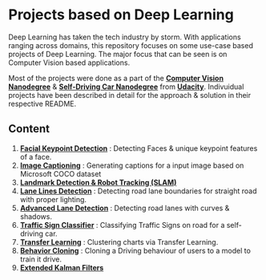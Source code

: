 # Projects based on Deep Learning

Deep Learning has taken the tech industry by storm. With applications ranging across domains, this repository focuses on some use-case based projects of Deep Learning.
The major focus that can be seen is on Computer Vision based applications.

Most of the projects were done as a part of the  [**Computer Vision Nanodegree**](https://www.udacity.com/course/computer-vision-nanodegree--nd891) & [**Self-Driving Car Nanodegree**](https://www.udacity.com/course/self-driving-car-engineer-nanodegree--nd013) from [**Udacity**](https://www.udacity.com/). Indivuidual projects have been described in detail for the approach & solution in their respective README.

## Content

1. [**Facial Keypoint Detection**](https://github.com/amitbcp/deep_learning_projects/tree/master/001_facial_keypoint) : Detecting Faces & unique keypoint features of a face.
2. [**Image Captioning**](https://github.com/amitbcp/deep_learning_projects/tree/master/002_image_captioning) : Generating captions for a input image based on Microsoft COCO dataset
3. [**Landmark Detection & Robot Tracking (SLAM)**](https://github.com/amitbcp/deep_learning_projects/tree/master/003_slam)
4. [**Lane Lines Detection**](https://github.com/amitbcp/deep_learning_projects/tree/master/004_lane_lines) : Detecting road lane boundaries for straight road with proper lighting.
5. [**Advanced Lane Detection**](https://github.com/amitbcp/deep_learning_projects/tree/master/005_advanced_lane_lines) : Detecting road lanes with curves & shadows.
6. [**Traffic Sign Classifier**](https://github.com/amitbcp/deep_learning_projects/tree/master/006_traffic_sign_classifier) : Classifying Traffic Signs on road for a self-driving car.
7. [**Transfer Learning**](https://github.com/amitbcp/deep_learning_projects/tree/master/007_transfer_learning) : Clustering charts via Transfer Learning.
8. [**Behavior Cloning**](https://github.com/amitbcp/deep_learning_projects/tree/master/008_behavioral_cloning) : Cloning a Driving behaviour of users to a  model to train it drive.
9. [**Extended Kalman Filters**](https://github.com/amitbcp/deep_learning_projects/tree/master/009_extended_kalman_filters)